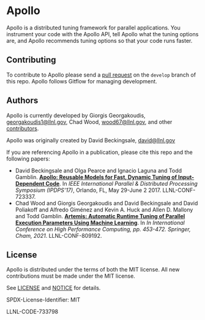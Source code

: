 # Apollo

Apollo is a distributed tuning framework for parallel applications.  You
instrument your code with the Apollo API, tell Apollo what the tuning
options are, and Apollo recommends tuning options so that your code
runs faster.

## Contributing

To contribute to Apollo please send a
[pull request](https://help.github.com/articles/using-pull-requests/) on the
`develop` branch of this repo. Apollo follows Gitflow for managing development.

## Authors

Apollo is currently developed by Giorgis Georgakoudis, georgakoudis1@llnl.gov,
Chad Wood, wood67@llnl.gov, and other
[contributors](https://github.com/LLNL/apollo/graphs/contributors).

Apollo was originally created by David Beckingsale, david@llnl.gov

If you are referencing Apollo in a publication, please cite this repo and
the following papers:

* David Beckingsale and Olga Pearce and Ignacio Laguna and Todd Gamblin.
  [**Apollo: Reusable Models for Fast, Dynamic Tuning of Input-Dependent Code**](https://www.osti.gov/biblio/1367962). In *IEEE International Parallel & Distributed Processing Symposium (IPDPS'17)*, Orlando, FL, May 29-June 2 2017. LLNL-CONF-723337.
* Chad Wood and Giorgis Georgakoudis and David Beckingsale and David Poliakoff and Alfredo Giménez and Kevin A. Huck and Allen D. Mallony and Todd Gamblin.
[**Artemis: Automatic Runtime Tuning of Parallel Execution Parameters Using Machine Learning**](https://www.osti.gov/servlets/purl/1778645).
In *In International Conference on High Performance Computing, pp. 453-472. Springer, Cham, 2021*. LLNL-CONF-809192.

## License

Apollo is distributed under the terms of both the MIT license.  All new
contributions must be made under the MIT license.

See [LICENSE](https://github.com/LLNL/apollo/blob/master/LICENSE) and
[NOTICE](https://github.com/LLNL/apollo/blob/master/NOTICE) for details.

SPDX-License-Identifier: MIT

LLNL-CODE-733798
